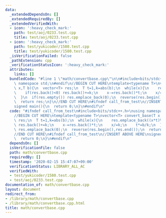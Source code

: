 ```yaml
---
data:
  _extendedDependsOn: []
  _extendedRequiredBy: []
  _extendedVerifiedWith:
  - icon: ':heavy_check_mark:'
    path: test/aoj/0233.test.cpp
    title: test/aoj/0233.test.cpp
  - icon: ':heavy_check_mark:'
    path: test/yukicoder/1580.test.cpp
    title: test/yukicoder/1580.test.cpp
  _isVerificationFailed: false
  _pathExtension: cpp
  _verificationStatusIcon: ':heavy_check_mark:'
  attributes:
    links: []
  bundledCode: "#line 1 \"math/convertbase.cpp\"\n\n#include<bits/stdc++.h>\nusing\
    \ namespace std;\n#endif\n//BEGIN CUT HERE\ntemplate<typename T>\nvector<T> convert_base(T\
    \ x,T b){\n  vector<T> res;\n  T t=1,k=abs(b);\n  while(x){\n    res.emplace_back((x*t)%k);\n\
    \    if(res.back()<0) res.back()+=k;\n    x-=res.back()*t;\n    x/=k;\n    t*=b/k;\n\
    \  }\n  if(res.empty()) res.emplace_back(0);\n  reverse(res.begin(),res.end());\n\
    \  return res;\n}\n//END CUT HERE\n#ifndef call_from_test\n//INSERT ABOVE HERE\n\
    signed main(){\n  return 0;\n}\n#endif\n"
  code: "#ifndef call_from_test\n#include<bits/stdc++.h>\nusing namespace std;\n#endif\n\
    //BEGIN CUT HERE\ntemplate<typename T>\nvector<T> convert_base(T x,T b){\n  vector<T>\
    \ res;\n  T t=1,k=abs(b);\n  while(x){\n    res.emplace_back((x*t)%k);\n    if(res.back()<0)\
    \ res.back()+=k;\n    x-=res.back()*t;\n    x/=k;\n    t*=b/k;\n  }\n  if(res.empty())\
    \ res.emplace_back(0);\n  reverse(res.begin(),res.end());\n  return res;\n}\n\
    //END CUT HERE\n#ifndef call_from_test\n//INSERT ABOVE HERE\nsigned main(){\n\
    \  return 0;\n}\n#endif\n"
  dependsOn: []
  isVerificationFile: false
  path: math/convertbase.cpp
  requiredBy: []
  timestamp: '2020-02-15 15:47:07+09:00'
  verificationStatus: LIBRARY_ALL_AC
  verifiedWith:
  - test/yukicoder/1580.test.cpp
  - test/aoj/0233.test.cpp
documentation_of: math/convertbase.cpp
layout: document
redirect_from:
- /library/math/convertbase.cpp
- /library/math/convertbase.cpp.html
title: math/convertbase.cpp
---
```

